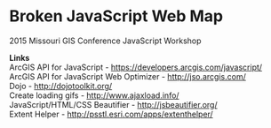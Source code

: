 # Broken JavaScript Web Map
2015 Missouri GIS Conference JavaScript Workshop

<b>Links</b><br>
ArcGIS API for JavaScript - https://developers.arcgis.com/javascript/ <br>
ArcGIS API for JavaScript Web Optimizer - http://jso.arcgis.com/ <br>
Dojo - http://dojotoolkit.org/ <br>
Create loading gifs - http://www.ajaxload.info/ <br>
JavaScript/HTML/CSS Beautifier - http://jsbeautifier.org/ <br>
Extent Helper - http://psstl.esri.com/apps/extenthelper/ <br>
